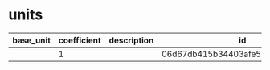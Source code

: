 # units
|base_unit|coefficient|description|id|is_error|name|
|--|--|--|--|--|--|
||1||06d67db415b34403afe5027d66606007|False|грамм|